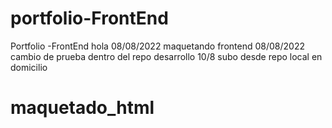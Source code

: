 # portfolio-FrontEnd
Portfolio -FrontEnd
hola
08/08/2022 maquetando frontend
08/08/2022 cambio de prueba dentro del repo desarrollo
10/8 subo desde repo local en domicilio
# maquetado_html
